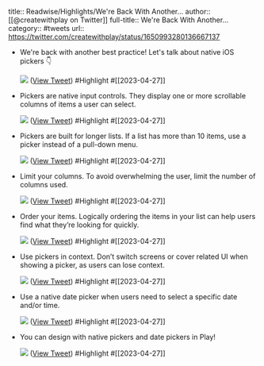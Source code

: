 title:: Readwise/Highlights/We're Back With Another...
author:: [[@createwithplay on Twitter]]
full-title:: We're Back With Another...
category:: #tweets
url:: https://twitter.com/createwithplay/status/1650993280136667137
- We're back with another best practice! Let's talk about native iOS pickers 👇 
  
  ![](https://pbs.twimg.com/media/FumAOlIaUAAcWrJ.jpg) ([View Tweet](https://twitter.com/createwithplay/status/1650993280136667137)) #Highlight #[[2023-04-27]]
- Pickers are native input controls. They display one or more scrollable columns of items a user can select. 
  
  ![](https://pbs.twimg.com/media/FumAWAoakAAzhT0.jpg) ([View Tweet](https://twitter.com/createwithplay/status/1650993284477763585)) #Highlight #[[2023-04-27]]
- Pickers are built for longer lists. If a list has more than 10 items, use a picker instead of a pull-down menu. 
  
  ![](https://pbs.twimg.com/media/FumAaXsaQAIWV89.jpg) ([View Tweet](https://twitter.com/createwithplay/status/1650993287090827264)) #Highlight #[[2023-04-27]]
- Limit your columns. To avoid overwhelming the user, limit the number of columns used. 
  
  ![](https://pbs.twimg.com/media/FumAd91aYAAJM5I.jpg) ([View Tweet](https://twitter.com/createwithplay/status/1650993289670324224)) #Highlight #[[2023-04-27]]
- Order your items. Logically ordering the items in your list can help users find what they’re looking for quickly. 
  
  ![](https://pbs.twimg.com/media/FumA7VsaQAEfZke.jpg) ([View Tweet](https://twitter.com/createwithplay/status/1650993291943612416)) #Highlight #[[2023-04-27]]
- Use pickers in context.  Don’t switch screens or cover related UI when showing a picker, as users can lose context. 
  
  ![](https://pbs.twimg.com/media/FumBAlqagAEnkHF.jpg) ([View Tweet](https://twitter.com/createwithplay/status/1650993294439239680)) #Highlight #[[2023-04-27]]
- Use a native date picker when users need to select a specific date and/or time. 
  
  ![](https://pbs.twimg.com/media/FumBR2yaUAALws2.jpg) ([View Tweet](https://twitter.com/createwithplay/status/1650993296884518912)) #Highlight #[[2023-04-27]]
- You can design with native pickers and date pickers in Play! 
  
  ![](https://pbs.twimg.com/media/FumBUkEaQAAMczR.jpg) ([View Tweet](https://twitter.com/createwithplay/status/1650993299103322113)) #Highlight #[[2023-04-27]]